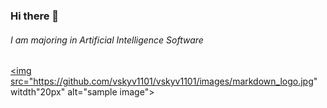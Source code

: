### Hi there 👋
###### I am majoring in Artificial Intelligence Software
<a href="a"><img src="https://github.com/vskyv1101/vskyv1101/images/markdown_logo.jpg" witdth"20px" alt="sample image"></a>

<!--
**vskyv1101/vskyv1101** is a ✨ _special_ ✨ repository because its `README.md` (this file) appears on your GitHub profile.

Here are some ideas to get you started:


